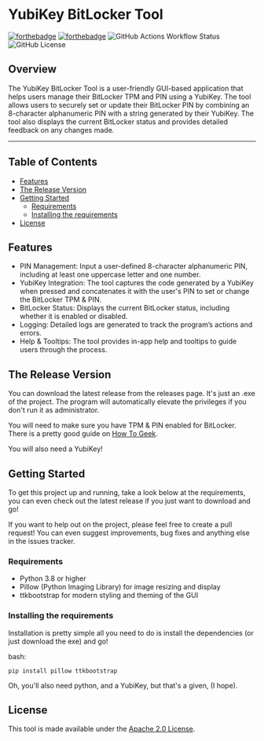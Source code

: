 # YubiKey BitLocker Tool
[![forthebadge](https://forthebadge.com/images/badges/platform-windows.svg)](https://forthebadge.com)
[![forthebadge](https://forthebadge.com/images/badges/made-with-python.svg)](https://forthebadge.com)
![GitHub Actions Workflow Status](https://img.shields.io/github/actions/workflow/status/jyewman/YubiKey-Bitlocker-Tool/python-package.yml?style=for-the-badge)
![GitHub License](https://img.shields.io/github/license/jyewman/YubiKey-Bitlocker-Tool?style=for-the-badge)


## Overview
The YubiKey BitLocker Tool is a user-friendly GUI-based application that helps users manage their BitLocker TPM and PIN using a YubiKey. The tool allows users to securely set or update their BitLocker PIN by combining an 8-character alphanumeric PIN with a string generated by their YubiKey. The tool also displays the current BitLocker status and provides detailed feedback on any changes made.

---

## Table of Contents
- [Features](#Features)
- [The Release Version](#the-release-version)
- [Getting Started](#Getting-Started)
    - [Requirements](#Requirements)
    - [Installing the requirements](#installing-the-requirements)
- [License](#license)

## Features
- PIN Management: Input a user-defined 8-character alphanumeric PIN, including at least one uppercase letter and one number.
- YubiKey Integration: The tool captures the code generated by a YubiKey when pressed and concatenates it with the user's PIN to set or change the BitLocker TPM & PIN.
- BitLocker Status: Displays the current BitLocker status, including whether it is enabled or disabled.
- Logging: Detailed logs are generated to track the program’s actions and errors.
- Help & Tooltips: The tool provides in-app help and tooltips to guide users through the process.

## The Release Version
You can download the latest release from the releases page. It's just an .exe of the project. The program will automatically elevate the privileges if you don't run it as administrator.

You will need to make sure you have TPM & PIN enabled for BitLocker. There is a pretty good guide on [How To Geek](https://www.howtogeek.com/262720/how-to-enable-a-pre-boot-bitlocker-pin-on-windows/).

You will also need a YubiKey!

## Getting Started
To get this project up and running, take a look below at the requirements, you can even check out the latest release if you just want to download and go!

If you want to help out on the project, please feel free to create a pull request! You can even suggest improvements, bug fixes and anything else in the issues tracker.

### Requirements
- Python 3.8 or higher
- Pillow (Python Imaging Library) for image resizing and display
- ttkbootstrap for modern styling and theming of the GUI

### Installing the requirements
Installation is pretty simple all you need to do is install the dependencies (or just download the exe) and go!

bash:
```
pip install pillow ttkbootstrap
```

Oh, you'll also need python, and a YubiKey, but that's a given, (I hope).

## License

This tool is made available under the [Apache 2.0 License](https://www.apache.org/licenses/LICENSE-2.0).
